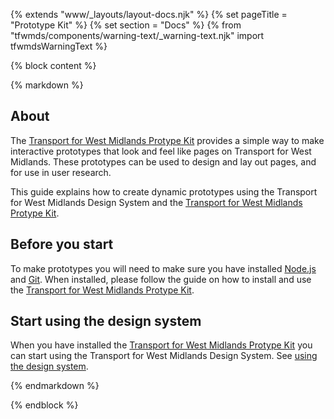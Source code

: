 {% extends "www/_layouts/layout-docs.njk" %}
{% set pageTitle = "Prototype Kit" %}
{% set section = "Docs" %}
{% from "tfwmds/components/warning-text/_warning-text.njk" import tfwmdsWarningText %}

{% block content %}

{% markdown %}

## About

The <a href="https://github.com/wmcadigital/wmn-prototype-kit" target="_blank" rel="noopener noreferrer" class="tfwmds-link">Transport for West Midlands Protype Kit</a> provides a simple way to make interactive prototypes that look and feel like pages on Transport for West Midlands. These prototypes can be used to design and lay out pages, and for use in user research.

This guide explains how to create dynamic prototypes using the Transport for West Midlands Design System and the <a href="https://github.com/wmcadigital/wmn-prototype-kit" target="_blank" rel="noopener noreferrer" class="tfwmds-link">Transport for West Midlands Protype Kit</a>.

## Before you start

To make prototypes you will need to make sure you have installed <a href="https://nodejs.org/en/" target="_blank" rel="noopener noreferrer" class="tfwmds-link">Node.js</a> and <a href="https://git-scm.com/" target="_blank" rel="noopener noreferrer" class="tfwmds-link">Git</a>. When installed, please follow the guide on how to install and use the <a href="https://github.com/wmcadigital/wmn-prototype-kit" target="_blank" rel="noopener noreferrer" class="tfwmds-link">Transport for West Midlands Protype Kit</a>.

## Start using the design system

When you have installed the <a href="https://github.com/wmcadigital/wmn-prototype-kit" target="_blank" rel="noopener noreferrer" class="tfwmds-link">Transport for West Midlands Protype Kit</a> you can start using the Transport for West Midlands Design System. See [using the design system](../using-the-design-system/).

{% endmarkdown %}

{% endblock %}
